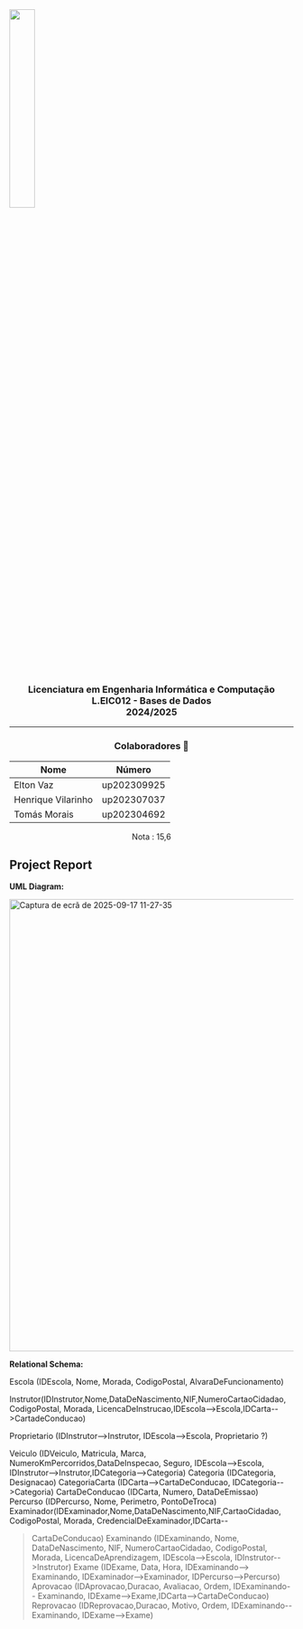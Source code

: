 <img src='https://sigarra.up.pt/feup/pt/imagens/LogotipoSI' width="30%"/>

<h3 align="center">Licenciatura em Engenharia Informática e Computação<br> L.EIC012 - Bases de Dados<br> 2024/2025 </h3>

---
<h3 align="center"> Colaboradores &#129309 </h2>

<div align="center">

| Nome               | Número      |
|--------------------|-------------|
| Elton Vaz          | up202309925 |
| Henrique Vilarinho | up202307037 |
| Tomás Morais       | up202304692 |

Nota : 15,6

</div>

## Project Report

**UML Diagram:**

<img width="1274" height="800" alt="Captura de ecrã de 2025-09-17 11-27-35" src="https://github.com/user-attachments/assets/f1ecd6e8-78d3-4aac-bebf-234f0eaf0896" />

**Relational Schema:**

Escola (IDEscola, Nome, Morada, CodigoPostal, AlvaraDeFuncionamento)

Instrutor(IDInstrutor,Nome,DataDeNascimento,NIF,NumeroCartaoCidadao, CodigoPostal, Morada, LicencaDeInstrucao,IDEscola-->Escola,IDCarta-->CartadeConducao)

Proprietario (IDInstrutor-->Instrutor, IDEscola-->Escola, Proprietario ?)

Veiculo (IDVeiculo, Matricula, Marca, NumeroKmPercorridos,DataDeInspecao, Seguro, IDEscola-->Escola, IDInstrutor-->Instrutor,IDCategoria-->Categoria)
Categoria (IDCategoria, Designacao)
CategoriaCarta (IDCarta-->CartaDeConducao, IDCategoria-->Categoria)
CartaDeConducao (IDCarta, Numero, DataDeEmissao)
Percurso (IDPercurso, Nome, Perimetro, PontoDeTroca)
Examinador(IDExaminador,Nome,DataDeNascimento,NIF,CartaoCidadao,
CodigoPostal, Morada, CredencialDeExaminador,IDCarta--
>CartaDeConducao)
Examinando (IDExaminando, Nome, DataDeNascimento, NIF,
NumeroCartaoCidadao, CodigoPostal, Morada, LicencaDeAprendizagem,
IDEscola-->Escola, IDInstrutor-->Instrutor)
Exame (IDExame, Data, Hora, IDExaminando--> Examinando,
IDExaminador-->Examinador, IDPercurso-->Percurso)
Aprovacao (IDAprovacao,Duracao, Avaliacao, Ordem, IDExaminando--
>Examinando, IDExame-->Exame,IDCarta-->CartaDeConducao)
Reprovacao (IDReprovacao,Duracao, Motivo, Ordem, IDExaminando--
>Examinando, IDExame-->Exame)
